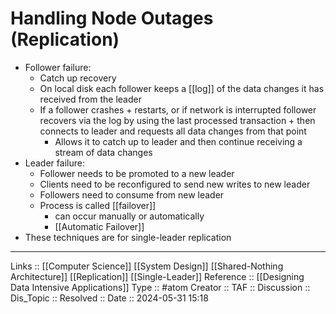 # Handling Node Outages (Replication)

- Follower failure:
	- Catch up recovery
	- On local disk each follower keeps a [[log]] of the data changes it has received from the leader
	- If a follower crashes + restarts, or if network is interrupted follower recovers via the log by using the last processed transaction + then connects to leader and requests all data changes from that point
		- Allows it to catch up to leader and then continue receiving a stream of data changes
- Leader failure:
	- Follower needs to be promoted to a new leader
	- Clients need to be reconfigured to send new writes to new leader
	- Followers need to consume from new leader
	- Process is called [[failover]]
		- can occur manually or automatically
		- [[Automatic Failover]]
- These techniques are for single-leader replication
---
Links :: [[Computer Science]] [[System Design]] [[Shared-Nothing Architecture]] [[Replication]] [[Single-Leader]]
Reference :: [[Designing Data Intensive Applications]]
Type :: #atom
Creator ::
TAF ::
Discussion ::
Dis_Topic :: 
Resolved ::
Date :: 2024-05-31 15:18
